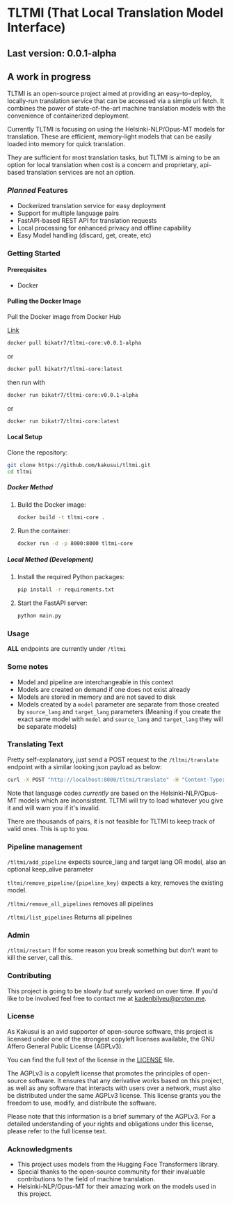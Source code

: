 # TLTMI (That Local Translation Model Interface)

## Last version: 0.0.1-alpha

## A work in progress 

TLTMI is an open-source project aimed at providing an easy-to-deploy, locally-run translation service that can be accessed via a simple url fetch. It combines the power of state-of-the-art machine translation models with the convenience of containerized deployment.

Currently TLTMI is focusing on using the Helsinki-NLP/Opus-MT models for translation. These are efficient, memory-light models that can be easily loaded into memory for quick translation.

They are sufficient for most translation tasks, but TLTMI is aiming to be an option for local translation when cost is a concern and proprietary, api-based translation services are not an option.

### *Planned* Features

- Dockerized translation service for easy deployment
- Support for multiple language pairs
- FastAPI-based REST API for translation requests
- Local processing for enhanced privacy and offline capability
- Easy Model handling (discard, get, create, etc)

### Getting Started

#### Prerequisites

- Docker

#### Pulling the Docker Image

Pull the Docker image from Docker Hub

[Link](https://hub.docker.com/repository/docker/bikatr7/tltmi-core/general)


``` bash
docker pull bikatr7/tltmi-core:v0.0.1-alpha
```
or

```bash
docker pull bikatr7/tltmi-core:latest
```

then run with

```bash
docker run bikatr7/tltmi-core:v0.0.1-alpha
```

or

```bash
docker run bikatr7/tltmi-core:latest
```
  
#### Local Setup

Clone the repository:
   ```bash
   git clone https://github.com/kakusui/tltmi.git
   cd tltmi
   ```

##### Docker Method

1. Build the Docker image:
   ```bash
   docker build -t tltmi-core .
   ```

3. Run the container:
   ```bash
   docker run -d -p 8000:8000 tltmi-core
   ```

##### Local Method (Development)

1. Install the required Python packages:
   ```bash
   pip install -r requirements.txt
   ```

2. Start the FastAPI server:
   ```bash
   python main.py
   ```

### Usage

**ALL** endpoints are currently under `/tltmi`

### Some notes

* Model and pipeline are interchangeable in this context
* Models are created on demand if one does not exist already
* Models are stored in memory and are not saved to disk
* Models created by a `model` parameter are separate from those created by `source_lang` and `target_lang` parameters (Meaning if you create the exact same model with `model` and `source_lang` and `target_lang` they will be separate models)

### Translating Text

Pretty self-explanatory, just send a POST request to the `/tltmi/translate` endpoint with a similar looking json payload as below:

```bash
curl -X POST "http://localhost:8000/tltmi/translate" -H "Content-Type: application/json" -d '{"text": "I am really tired today.", "source_lang": "en", "target_lang": "jap"}'
```

Note that language codes *currently* are based on the Helsinki-NLP/Opus-MT models which are inconsistent. TLTMI will try to load whatever you give it and will warn you if it's invalid.

There are thousands of pairs, it is not feasible for TLTMI to keep track of valid ones. This is up to you.

### Pipeline management

`/tltmi/add_pipeline` expects source_lang and target lang OR model, also an optional keep_alive parameter

`tltmi/remove_pipeline/{pipeline_key}` expects a key, removes the existing model.

`/tltmi/remove_all_pipelines` removes all pipelines
 
`/tltmi/list_pipelines` Returns all pipelines

### Admin

`/tltmi/restart` If for some reason you break something but don't want to kill the server, call this.

### Contributing

This project is going to be slowly _but_ surely worked on over time. If you'd like to be involved feel free to contact me at [kadenbilyeu@proton.me](mailto:kadenbilyeu@proton.me).

### License

As Kakusui is an avid supporter of open-source software, this project is licensed under one of the strongest copyleft licenses available, the GNU Affero General Public License (AGPLv3).

You can find the full text of the license in the [LICENSE](License.md) file.

The AGPLv3 is a copyleft license that promotes the principles of open-source software. It ensures that any derivative works based on this project, as well as any software that interacts with users over a network, must also be distributed under the same AGPLv3 license. This license grants you the freedom to use, modify, and distribute the software.

Please note that this information is a brief summary of the AGPLv3. For a detailed understanding of your rights and obligations under this license, please refer to the full license text.

### Acknowledgments

- This project uses models from the Hugging Face Transformers library.
- Special thanks to the open-source community for their invaluable contributions to the field of machine translation.
- Helsinki-NLP/Opus-MT for their amazing work on the models used in this project.